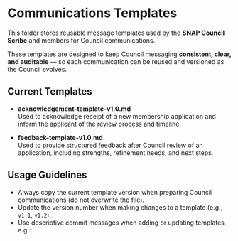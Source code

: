 # Communications Templates

This folder stores reusable message templates used by the **SNAP Council Scribe** and members for Council communications.

These templates are designed to keep Council messaging **consistent, clear, and auditable** — so each communication can be reused and versioned as the Council evolves.

## Current Templates

- **acknowledgement-template-v1.0.md**  
  Used to acknowledge receipt of a new membership application and inform the applicant of the review process and timeline.

- **feedback-template-v1.0.md**  
  Used to provide structured feedback after Council review of an application, including strengths, refinement needs, and next steps.

## Usage Guidelines

- Always copy the current template version when preparing Council communications (do not overwrite the file).
- Update the version number when making changes to a template (e.g., `v1.1`, `v1.2`).
- Use descriptive commit messages when adding or updating templates, e.g.:
